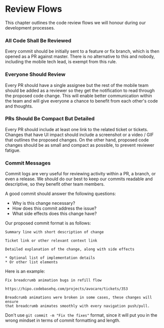 # Review Flows

This chapter outlines the code review flows we will honour during our development processes.

### All Code Shall Be Reviewed

Every commit should be initially sent to a feature or fix branch, which is then opened as a PR against master. There is no alternative to this and nobody, including the mobile tech lead, is exempt from this rule.

### Everyone Should Review

Every PR should have a single assignee but the rest of the mobile team should be added as a reviewer so they get the notification to read through the proposed code change. This will enable better communication within the team and will give everyone a chance to benefit from each other's code and thoughts.

### PRs Should Be Compact But Detailed

Every PR should include at least one link to the related ticket or tickets. Changes that have UI impact should include a screenshot or a video / GIF that outlines the proposed changes. On the other hand, proposed code changes should be as small and compact as possible, to prevent reviewer fatigue.

### Commit Messages

Commit logs are very useful for reviewing activity within a PR, a branch, or even a release. We should do our best to keep our commits readable and descriptive, so they benefit other team members.

A good commit should answer the following questions:

* Why is this change necessary?
* How does this commit address the issue?
* What side effects does this change have?

Our proposed commit format is as follows:

    Summary line with short description of change
    
    Ticket link or other relevant context link
    
    Detailed explanation of the change, along with side effects
    
    * Optional list of implementation details
    * Or other list elements

Here is an example:

    Fix breadcrumb animation bugs in refill flow
    
    https://hipo.codebasehq.com/projects/avocare/tickets/353
    
    Breadcrumb animations were broken in some cases, these changes will ensure 
    that breadcrumb animates smoothly with every navigation push/pull.

Don't use `git commit -m "Fix the fixes"` format, since it will put you in the wrong mindset in terms of commit formatting and length.
